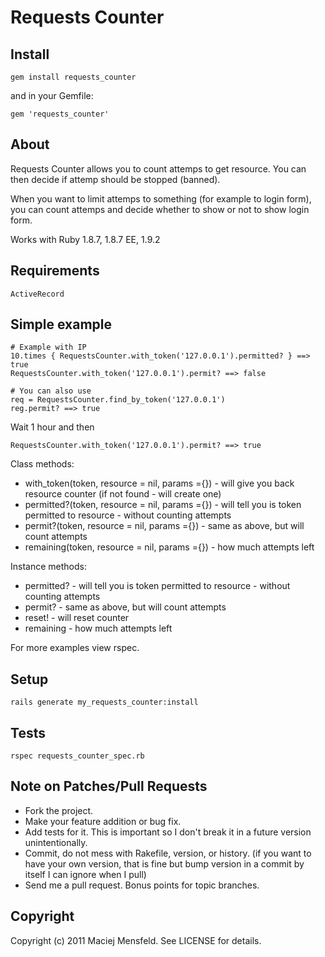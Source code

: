 # Requests Counter

## Install

    gem install requests_counter

and in your Gemfile:
    
    gem 'requests_counter'

## About

Requests Counter allows you to count attemps to get resource. You can then decide if attemp should be stopped (banned).

When you want to limit attemps to something (for example to login form), you can count attemps and decide whether to show or not to show login form.

Works with Ruby 1.8.7, 1.8.7 EE, 1.9.2

## Requirements

    ActiveRecord

## Simple example

    # Example with IP
    10.times { RequestsCounter.with_token('127.0.0.1').permitted? } ==> true
    RequestsCounter.with_token('127.0.0.1').permit? ==> false

    # You can also use
    req = RequestsCounter.find_by_token('127.0.0.1')
    reg.permit? ==> true

Wait 1 hour and then

    RequestsCounter.with_token('127.0.0.1').permit? ==> true
    
Class methods:

* with_token(token, resource = nil, params ={}) - will give you back resource counter (if not found - will create one)
* permitted?(token, resource = nil, params ={}) - will tell you is token permitted to resource - without counting attempts
* permit?(token, resource = nil, params ={}) - same as above, but will count attempts
* remaining(token, resource = nil, params ={}) - how much attempts left

Instance methods:

* permitted? - will tell you is token permitted to resource - without counting attempts
* permit? - same as above, but will count attempts
* reset! - will reset counter
* remaining - how much attempts left

For more examples view rspec.

## Setup

    rails generate my_requests_counter:install

## Tests

    rspec requests_counter_spec.rb

## Note on Patches/Pull Requests
 
* Fork the project.
* Make your feature addition or bug fix.
* Add tests for it. This is important so I don't break it in a future version unintentionally.
* Commit, do not mess with Rakefile, version, or history.
  (if you want to have your own version, that is fine but bump version in a commit by itself I can ignore when I pull)
* Send me a pull request. Bonus points for topic branches.

## Copyright

Copyright (c) 2011 Maciej Mensfeld. See LICENSE for details.
